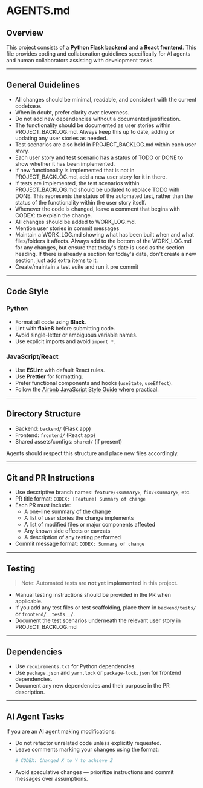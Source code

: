 # AGENTS.md

## Overview

This project consists of a **Python Flask backend** and a **React frontend**. This file provides coding and collaboration guidelines specifically for AI agents and human collaborators assisting with development tasks.

---

## General Guidelines

- All changes should be minimal, readable, and consistent with the current codebase.
- When in doubt, prefer clarity over cleverness.
- Do not add new dependencies without a documented justification.
- The functionality should be documented as user stories within PROJECT_BACKLOG.md.  Always keep this up to date, adding or updating any user stories as needed.
- Test scenarios are also held in PROJECT_BACKLOG.md within each user story.
- Each user story and test scenario has a status of TODO or DONE to show whether it has been implemented.
- If new functionality is implemented that is not in PROJECT_BACKLOG.md, add a new user story for it in there.
- If tests are implemented, the test scenarios within PROJECT_BACKLOG.md should be updated to replace TODO with DONE.  This represents the status of the automated test, rather than the status of the functionality within the user story itself.
- Whenever the code is changed, leave a comment that begins with CODEX: to explain the change.
- All changes should be added to WORK_LOG.md.
- Mention user stories in commit messages
- Maintain a WORK_LOG.md showing what has been built when and what files/folders it affects.  Always add to the bottom of the WORK_LOG.md for any changes, but ensure that today's date is used as the section heading.  If there is already a section for today's date, don't create a new section, just add extra items to it.
- Create/maintain a test suite and run it pre commit
---

## Code Style

### Python
- Format all code using **Black**.
- Lint with **flake8** before submitting code.
- Avoid single-letter or ambiguous variable names.
- Use explicit imports and avoid `import *`.

### JavaScript/React
- Use **ESLint** with default React rules.
- Use **Prettier** for formatting.
- Prefer functional components and hooks (`useState`, `useEffect`).
- Follow the [Airbnb JavaScript Style Guide](https://github.com/airbnb/javascript) where practical.

---

## Directory Structure

- Backend: `backend/` (Flask app)
- Frontend: `frontend/` (React app)
- Shared assets/configs: `shared/` (if present)

Agents should respect this structure and place new files accordingly.

---

## Git and PR Instructions

- Use descriptive branch names: `feature/<summary>`, `fix/<summary>`, etc.
- PR title format: `CODEX: [Feature] Summary of change`
- Each PR must include:
  - A one-line summary of the change
  - A list of user stories the change implements
  - A list of modified files or major components affected
  - Any known side effects or caveats
  - A description of any testing performed
- Commit message format: `CODEX: Summary of change`

---

## Testing

> Note: Automated tests are **not yet implemented** in this project.

- Manual testing instructions should be provided in the PR when applicable.
- If you add any test files or test scaffolding, place them in `backend/tests/` or `frontend/__tests__/`.
- Document the test scenarios underneath the relevant user story in PROJECT_BACKLOG.md

---

## Dependencies

- Use `requirements.txt` for Python dependencies.
- Use `package.json` and `yarn.lock` or `package-lock.json` for frontend dependencies.
- Document any new dependencies and their purpose in the PR description.

---

## AI Agent Tasks

If you are an AI agent making modifications:
- Do not refactor unrelated code unless explicitly requested.
- Leave comments marking your changes using the format:
  ```python
  # CODEX: Changed X to Y to achieve Z
  ```
- Avoid speculative changes — prioritize instructions and commit messages over assumptions.